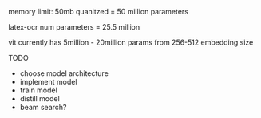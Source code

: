 memory limit: 50mb quanitzed = 50 million parameters

latex-ocr num parameters = 25.5 million

vit currently has 5million - 20million params from 256-512 embedding size

TODO

- choose model architecture
- implement model
- train model
- distill model
- beam search?
